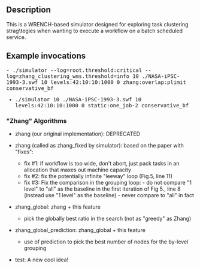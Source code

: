 ## Description 

This is a WRENCH-based simulator designed for exploring task
clustering strag\tegies when wanting to execute a workflow on
a batch scheduled service. 


## Example invocations


<tt>
  - ./simulator --log=root.threshold:critical --log=zhang_clustering_wms.threshold=info  10 ./NASA-iPSC-1993-3.swf 10 levels:42:10:10:1000 0 zhang:overlap:plimit conservative_bf

  - ./simulator 10 ./NASA-iPSC-1993-3.swf 10 levels:42:10:10:1000 0 static:one_job-2 conservative_bf

</tt>

### "Zhang" Algorithms

- zhang (our original implementation): DEPRECATED

- zhang (called as zhang_fixed by simulator): based on the paper with "fixes":
  - fix #1: if workflow is too wide, don't abort, just pack tasks in an allocation that maxes out machine capacity
  - fix #2: fix the potentially infinite "leeway" loop (Fig.5, line 11)
  - fix #3: Fix the comparison in the grouping loop:
        - do not compare "1 level" to "all" as the baseline in the first iteration of Fig 5., line 8 (instead use "1 level" as the baseline)
        - never compare to "all" in fact

- zhang_global: zhang + this feature
    - pick the globally best ratio in the search (not as "greedy" as Zhang)

- zhang_global_prediction: zhang_global + this feature
    - use of prediction to pick the best number of nodes for the by-level grouping

- test: A new cool idea!